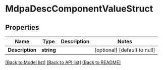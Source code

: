 # MdpaDescComponentValueStruct

## Properties
Name | Type | Description | Notes
------------ | ------------- | ------------- | -------------
**Description** | **string** |  | [optional] [default to null]

[[Back to Model list]](../README.md#documentation-for-models) [[Back to API list]](../README.md#documentation-for-api-endpoints) [[Back to README]](../README.md)


